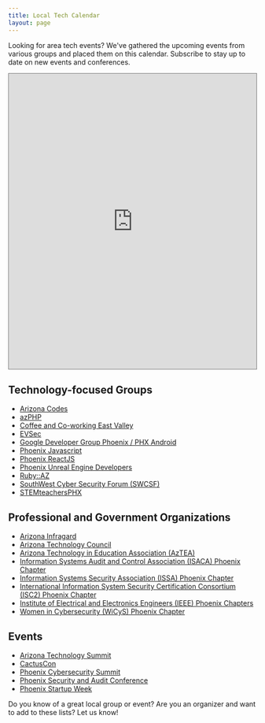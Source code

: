 ```yaml
---
title: Local Tech Calendar
layout: page
---
```


Looking for area tech events? We've gathered the upcoming events from various groups and placed them on this calendar.
Subscribe to stay up to date on new events and conferences. 

<div style="text-align:center; margin:auto;">
  <iframe src="https://calendar.google.com/calendar/embed?height=600&wkst=1&bgcolor=%23ffffff&ctz=America%2FPhoenix&showTitle=1&src=Y181MTc0M2Y5OTE2ZTdiMWI5NDQzMTRlZjU1ZWUwODhhYWIyMzRkZGRmMTcxM2QzYWU1ZTQwNTI1N2EyY2UzMjQ5QGdyb3VwLmNhbGVuZGFyLmdvb2dsZS5jb20&color=%23F4511E" style="border:solid 1px #777; max-width:100%; width:800px; height:600px;" frameborder="0" scrolling="no"></iframe>
</div>

## Technology-focused Groups
- [Arizona Codes](https://www.meetup.com/arizona-codes/)
- [azPHP](https://www.meetup.com/azphpug/)
- [Coffee and Co-working East Valley](https://www.meetup.com/coffee-and-coworking-east-valley/)
- [EVSec](https://www.meetup.com/evsecaz/events/)
- [Google Developer Group Phoenix / PHX Android](https://www.meetup.com/phx-android/)
- [Phoenix Javascript](https://www.meetup.com/phoenix-javascript/)
- [Phoenix ReactJS](https://www.meetup.com/phoenix-reactjs/)
- [Phoenix Unreal Engine Developers](https://www.meetup.com/unrealphx/)
- [Ruby::AZ](https://www.meetup.com/ruby-az/events/296482460)
- [SouthWest Cyber Security Forum (SWCSF)](https://swcsf.org/)
- [STEMteachersPHX](https://www.stemteachersphx.org/)

## Professional and Government Organizations
- [Arizona Infragard](https://azinfragard.org/)
- [Arizona Technology Council](https://www.aztechcouncil.org/)
- [Arizona Technology in Education Association (AzTEA)](https://aztea.org/)
- [Information Systems Audit and Control Association (ISACA) Phoenix Chapter](https://engage.isaca.org/phoenixchapter/home)
- [Information Systems Security Association (ISSA) Phoenix Chapter](https://phoenix.issa.org/?doing_wp_cron=1699216645.0057470798492431640625)
- [International Information System Security Certification Consortium (ISC2) Phoenix Chapter](https://isc2chapter-phoenix.org/)
- [Institute of Electrical and Electronics Engineers (IEEE) Phoenix Chapters](https://r6.ieee.org/phoenix/432970-2/)
- [Women in Cybersecurity (WiCyS) Phoenix Chapter](https://www.wicys.org/wicys-phoenix-az/)

## Events
- [Arizona Technology Summit](https://www.aztechcouncil.org/event/arizona-technology-summit-2/)
- [CactusCon](https://www.cactuscon.com/)
- [Phoenix Cybersecurity Summit](https://cybersecuritysummit.com/summit/scottsdale23/)
- [Phoenix Security and Audit Conference](https://web.cvent.com/event/a26769bb-97ca-4692-b0be-bb82759ece75/summary)
- [Phoenix Startup Week](https://phxstartupweek.com/)

Do you know of a great local group or event? Are you an organizer and want to add to these lists? Let us know!